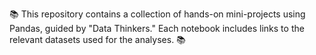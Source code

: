 📚 This repository contains a collection of hands-on mini-projects using Pandas, guided by "Data Thinkers." Each notebook includes links to the relevant datasets used for the analyses. 📚 
